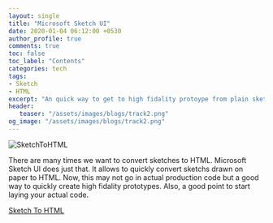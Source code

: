 ```yaml
---
layout: single
title: "Microsoft Sketch UI"
date: 2020-01-04 06:12:00 +0530
author_profile: true
comments: true
toc: false
toc_label: "Contents"
categories: tech
tags:
- Sketch
- HTML
excerpt: "An quick way to get to high fidality protoype from plain sketch drawn on paper."
header:
   teaser: "/assets/images/blogs/track2.png"
og_image: "/assets/images/blogs/track2.png"
---
```


![SketchToHTML]({{site.url}}/assets/images/blogs/track2.png)

There are many times we want to convert sketches to HTML. Microsoft Sketch UI does just that. It allows to quickly convert sketchs drawn on paper to HTML. Now, this may not go in actual production code but a good way to quickly create high fidality prototypes. Also, a good point to start laying your actual code.

[Sketch To HTML](https://sketch2code.azurewebsites.net/)

